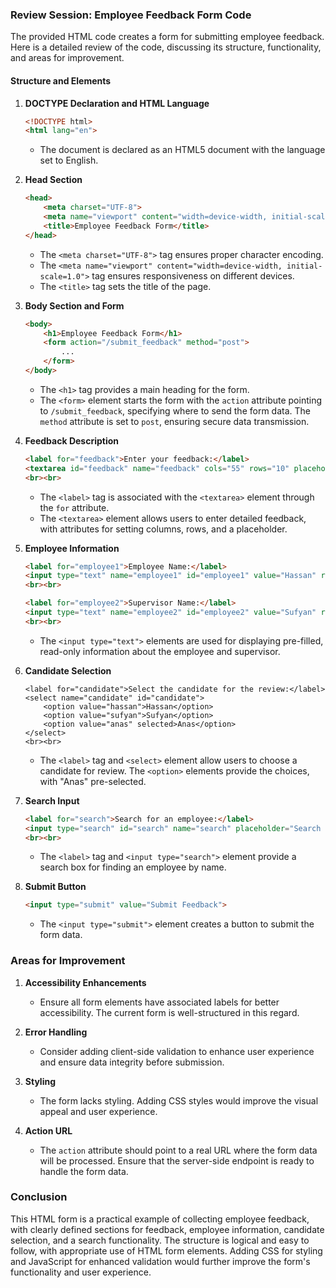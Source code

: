 ### Review Session: Employee Feedback Form Code

The provided HTML code creates a form for submitting employee feedback. Here is a detailed review of the code, discussing its structure, functionality, and areas for improvement.

#### Structure and Elements

1. **DOCTYPE Declaration and HTML Language**
   ```html
   <!DOCTYPE html>
   <html lang="en">
   ```
   - The document is declared as an HTML5 document with the language set to English.

2. **Head Section**
   ```html
   <head>
       <meta charset="UTF-8">
       <meta name="viewport" content="width=device-width, initial-scale=1.0">
       <title>Employee Feedback Form</title>
   </head>
   ```
   - The `<meta charset="UTF-8">` tag ensures proper character encoding.
   - The `<meta name="viewport" content="width=device-width, initial-scale=1.0">` tag ensures responsiveness on different devices.
   - The `<title>` tag sets the title of the page.

3. **Body Section and Form**
   ```html
   <body>
       <h1>Employee Feedback Form</h1>
       <form action="/submit_feedback" method="post">
           ...
       </form>
   </body>
   ```
   - The `<h1>` tag provides a main heading for the form.
   - The `<form>` element starts the form with the `action` attribute pointing to `/submit_feedback`, specifying where to send the form data. The `method` attribute is set to `post`, ensuring secure data transmission.

4. **Feedback Description**
   ```html
   <label for="feedback">Enter your feedback:</label>
   <textarea id="feedback" name="feedback" cols="55" rows="10" placeholder="Enter your feedback here"></textarea>
   <br><br>
   ```
   - The `<label>` tag is associated with the `<textarea>` element through the `for` attribute.
   - The `<textarea>` element allows users to enter detailed feedback, with attributes for setting columns, rows, and a placeholder.

5. **Employee Information**
   ```html
   <label for="employee1">Employee Name:</label>
   <input type="text" name="employee1" id="employee1" value="Hassan" readonly>
   <br><br>
   
   <label for="employee2">Supervisor Name:</label>
   <input type="text" name="employee2" id="employee2" value="Sufyan" readonly>
   <br><br>
   ```
   - The `<input type="text">` elements are used for displaying pre-filled, read-only information about the employee and supervisor.

6. **Candidate Selection**
   ```hml
   <label for="candidate">Select the candidate for the review:</label>
   <select name="candidate" id="candidate">
       <option value="hassan">Hassan</option>
       <option value="sufyan">Sufyan</option>
       <option value="anas" selected>Anas</option>
   </select>
   <br><br>
   ```
   - The `<label>` tag and `<select>` element allow users to choose a candidate for review. The `<option>` elements provide the choices, with "Anas" pre-selected.

7. **Search Input**
   ```html
   <label for="search">Search for an employee:</label>
   <input type="search" id="search" name="search" placeholder="Search by name">
   <br><br>
   ```
   - The `<label>` tag and `<input type="search">` element provide a search box for finding an employee by name.

8. **Submit Button**
   ```html
   <input type="submit" value="Submit Feedback">
   ```
   - The `<input type="submit">` element creates a button to submit the form data.

### Areas for Improvement

1. **Accessibility Enhancements**
   - Ensure all form elements have associated labels for better accessibility. The current form is well-structured in this regard.
   
2. **Error Handling**
   - Consider adding client-side validation to enhance user experience and ensure data integrity before submission.

3. **Styling**
   - The form lacks styling. Adding CSS styles would improve the visual appeal and user experience.

4. **Action URL**
   - The `action` attribute should point to a real URL where the form data will be processed. Ensure that the server-side endpoint is ready to handle the form data.

### Conclusion

This HTML form is a practical example of collecting employee feedback, with clearly defined sections for feedback, employee information, candidate selection, and a search functionality. The structure is logical and easy to follow, with appropriate use of HTML form elements. Adding CSS for styling and JavaScript for enhanced validation would further improve the form's functionality and user experience.